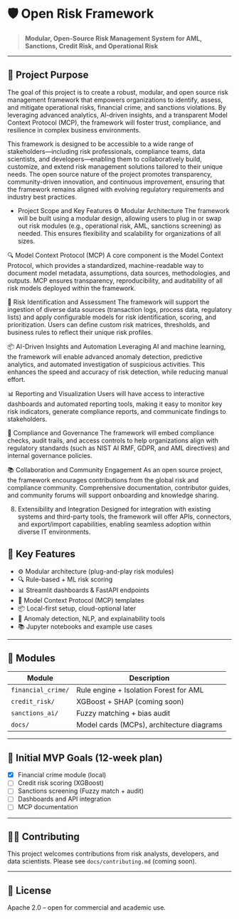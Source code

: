 # 🛡️ Open Risk Framework

> **Modular, Open-Source Risk Management System for AML, Sanctions, Credit Risk, and Operational Risk**

---

## 🚀 Project Purpose

The goal of this project is to create a robust, modular, and open source risk management framework that empowers organizations to identify, assess, and mitigate operational risks, financial crime, and sanctions violations. By leveraging advanced analytics, AI-driven insights, and a transparent Model Context Protocol (MCP), the framework will foster trust, compliance, and resilience in complex business environments.

This framework is designed to be accessible to a wide range of stakeholders—including risk professionals, compliance teams, data scientists, and developers—enabling them to collaboratively build, customize, and extend risk management solutions tailored to their unique needs. The open source nature of the project promotes transparency, community-driven innovation, and continuous improvement, ensuring that the framework remains aligned with evolving regulatory requirements and industry best practices.

* Project Scope and Key Features
⚙️ Modular Architecture
The framework will be built using a modular design, allowing users to plug in or swap out risk modules (e.g., operational risk, AML, sanctions screening) as needed. This ensures flexibility and scalability for organizations of all sizes.

🔍 Model Context Protocol (MCP)
A core component is the Model Context Protocol, which provides a standardized, machine-readable way to document model metadata, assumptions, data sources, methodologies, and outputs. MCP ensures transparency, reproducibility, and auditability of all risk models deployed within the framework.

📄 Risk Identification and Assessment
The framework will support the ingestion of diverse data sources (transaction logs, process data, regulatory lists) and apply configurable models for risk identification, scoring, and prioritization. Users can define custom risk matrices, thresholds, and business rules to reflect their unique risk profiles.

📦 AI-Driven Insights and Automation
Leveraging AI and machine learning, the framework will enable advanced anomaly detection, predictive analytics, and automated investigation of suspicious activities. This enhances the speed and accuracy of risk detection, while reducing manual effort.

📊 Reporting and Visualization
Users will have access to interactive dashboards and automated reporting tools, making it easy to monitor key risk indicators, generate compliance reports, and communicate findings to stakeholders.

🧠 Compliance and Governance
The framework will embed compliance checks, audit trails, and access controls to help organizations align with regulatory standards (such as NIST AI RMF, GDPR, and AML directives) and internal governance policies.

📚 Collaboration and Community Engagement
As an open source project, the framework encourages contributions from the global risk and compliance community. Comprehensive documentation, contributor guides, and community forums will support onboarding and knowledge sharing.

8. Extensibility and Integration
Designed for integration with existing systems and third-party tools, the framework will offer APIs, connectors, and export/import capabilities, enabling seamless adoption within diverse IT environments.

## 🧱 Key Features

- ⚙️ Modular architecture (plug-and-play risk modules)
- 🔍 Rule-based + ML risk scoring
- 📊 Streamlit dashboards & FastAPI endpoints
- 📄 Model Context Protocol (MCP) templates
- 📦 Local-first setup, cloud-optional later
- 🧠 Anomaly detection, NLP, and explainability tools
- 📚 Jupyter notebooks and example use cases

---

## 📂 Modules

| Module         | Description |
|----------------|-------------|
| `financial_crime/`  | Rule engine + Isolation Forest for AML |
| `credit_risk/`      | XGBoost + SHAP (coming soon) |
| `sanctions_ai/`     | Fuzzy matching + bias audit |
| `docs/`             | Model cards (MCPs), architecture diagrams |

---

## 📌 Initial MVP Goals (12-week plan)

- [x] Financial crime module (local)
- [ ] Credit risk scoring (XGBoost)
- [ ] Sanctions screening (Fuzzy match + audit)
- [ ] Dashboards and API integration
- [ ] MCP documentation

---

## 🧑‍💻 Contributing

This project welcomes contributions from risk analysts, developers, and data scientists. Please see `docs/contributing.md` (coming soon).

---

## 📄 License

Apache 2.0 – open for commercial and academic use.
